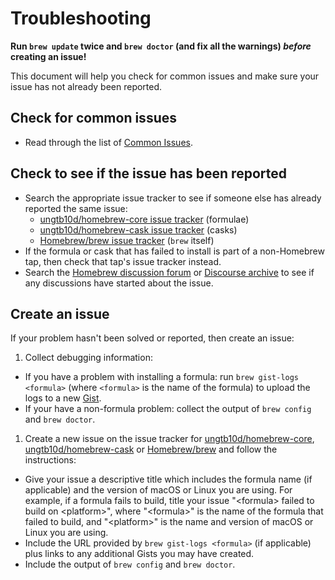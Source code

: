 # Troubleshooting

**Run `brew update` twice and `brew doctor` (and fix all the warnings) *before* creating an issue!**

This document will help you check for common issues and make sure your issue has not already been reported.

## Check for common issues

* Read through the list of [Common Issues](Common-Issues.md).

## Check to see if the issue has been reported

* Search the appropriate issue tracker to see if someone else has already reported the same issue:
  * [ungtb10d/homebrew-core issue tracker](https://github.com/ungtb10d/homebrew-core/issues) (formulae)
  * [ungtb10d/homebrew-cask issue tracker](https://github.com/ungtb10d/homebrew-cask/issues) (casks)
  * [Homebrew/brew issue tracker](https://github.com/Homebrew/brew/issues) (`brew` itself)
* If the formula or cask that has failed to install is part of a non-Homebrew tap, then check that tap's issue tracker instead.
* Search the [Homebrew discussion forum](https://github.com/homebrew/discussions/discussions) or [Discourse archive](https://discourse.brew.sh/) to see if any discussions have started about the issue.

## Create an issue

If your problem hasn't been solved or reported, then create an issue:

1. Collect debugging information:
  * If you have a problem with installing a formula: run `brew gist-logs <formula>` (where `<formula>` is the name of the formula) to upload the logs to a new [Gist](https://gist.github.com).
  * If your have a non-formula problem: collect the output of `brew config` and `brew doctor`.

1. Create a new issue on the issue tracker for [ungtb10d/homebrew-core](https://github.com/ungtb10d/homebrew-core/issues/new/choose), [ungtb10d/homebrew-cask](https://github.com/ungtb10d/homebrew-cask/issues/new/choose) or [Homebrew/brew](https://github.com/Homebrew/brew/issues/new/choose) and follow the instructions:
  * Give your issue a descriptive title which includes the formula name (if applicable) and the version of macOS or Linux you are using. For example, if a formula fails to build, title your issue "\<formula> failed to build on \<platform>", where "\<formula>" is the name of the formula that failed to build, and "\<platform>" is the name and version of macOS or Linux you are using.
  * Include the URL provided by `brew gist-logs <formula>` (if applicable) plus links to any additional Gists you may have created.
  * Include the output of `brew config` and `brew doctor`.
